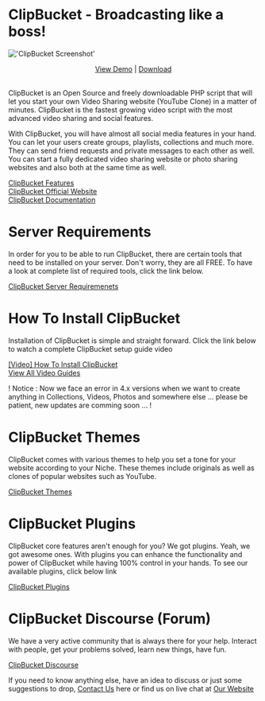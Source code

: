 # ClipBucket - Broadcasting like a boss!
!['ClipBucket Screenshot'](http://clip-bucket.com/styles/default/images/laptop-large2.png)
</br>

<div align="center">
<a href="http://demo.clipbucket.com/">View Demo</a> | <a href="http://clip-bucket.com/download">Download</a>
</div>
</br>

ClipBucket is an Open Source and freely downloadable PHP script that will let you start your own Video Sharing website (YouTube Clone) in a matter of minutes. ClipBucket is the fastest growing video script with the most advanced video sharing and social features.

With ClipBucket, you will have almost all social media features in your hand. You can let your users create groups, playlists, collections and much more. They can send friend requests and private messages to each other as well.
You can start a fully dedicated video sharing website or photo sharing websites and also both at the same time as well.

<a href="https://github.com/arslancb/clipbucket/blob/master/why_clipbucket.MD">ClipBucket Features</a>
</br>
<a href="http://clip-bucket.com">ClipBucket Official Website </a>
</br>
<a href="http://docs.clip-bucket.com">ClipBucket Documentation</a>

# Server Requirements

In order for you to be able to run ClipBucket, there are certain tools that need to be installed on your server. Don't worry, they are all FREE. To have a look at complete list of required tools, click the link below.

<a href="http://clip-bucket.com/cb-install-requirements/">ClipBucket Server Requiremenets </a>

# How To Install ClipBucket
Installation of ClipBucket is simple and straight forward. Click the link below to watch a complete ClipBucket setup guide video

<a href="http://clip-bucket.com/index.php?mode=view_guide&action=13"> [Video] How To Install ClipBucket </a>
</br>
<a href="http://clip-bucket.com/index.php?mode=guides&action=list">View All Video Guides</a>

! Notice : Now we face an error in 4.x versions when we want to create anything in Collections, Videos, Photos and somewhere else ... please be patient,  new updates are comming soon ... ! 



# ClipBucket Themes
ClipBucket comes with various themes to help you set a tone for your website according to your Niche. These themes include originals as well as clones of popular websites such as YouTube. 

<a href="http://clip-bucket.com/products/list/themes-/">ClipBucket Themes</a>

# ClipBucket Plugins

ClipBucket core features aren't enough for you? We got plugins. Yeah, we got awesome ones. With plugins you can enhance the functionality and power of ClipBucket while having 100% control in your hands. To see our available plugins, click below link

<a href="http://clip-bucket.com/products/list/plugins/">ClipBucket Plugins</a>

# ClipBucket Discourse (Forum)
We have a very active community that is always there for your help. Interact with people, get your problems solved, learn new things, have fun. 

<a href="http://discourse.clipbucket.com/">ClipBucket Discourse</a>

If you need to know anything else, have an idea to discuss or just some suggestions to drop, <a href="http://clip-bucket.com/contact">Contact Us</a> here or find us on live chat at <a href="http://clip-bucket.com">Our Website</a>
